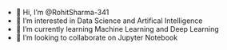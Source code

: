 - 👋 Hi, I’m @RohitSharma-341
- 👀 I’m interested in Data Science and Artifical Intelligence
- 🌱 I’m currently learning Machine Learning and Deep Learning
- 💞️ I’m looking to collaborate on Jupyter Notebook

<!---
RohitSharma-341/RohitSharma-341 is a ✨ special ✨ repository because its `README.md` (this file) appears on your GitHub profile.
You can click the Preview link to take a look at your changes.
--->
